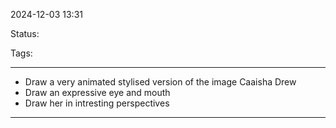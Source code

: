 2024-12-03 13:31

Status:

Tags:

---

- Draw a very animated stylised version of the image Caaisha Drew
- Draw an expressive eye and mouth
- Draw her in intresting perspectives

----
